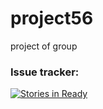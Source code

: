 
# project56
project of group 


### Issue tracker:
[![Stories in Ready](https://badge.waffle.io/HeadhunterXamd/project56.png?label=ready&title=Ready)](https://waffle.io/HeadhunterXamd/project56) 
